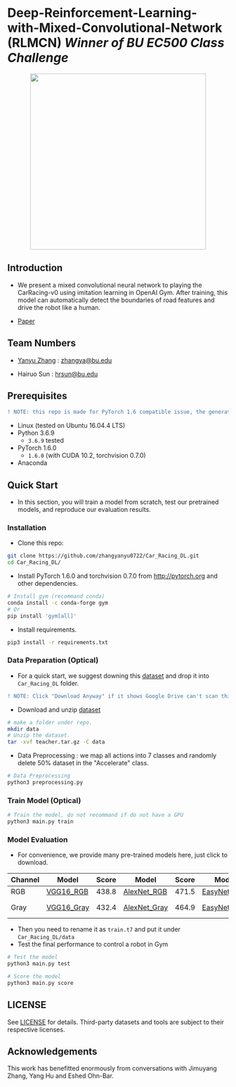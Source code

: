 # Deep-Reinforcement-Learning-with-Mixed-Convolutional-Network (RLMCN) *Winner of BU EC500 Class Challenge*

<p align="center">
  <img src="https://github.com/zhangyanyu0722/Car_Racing_DL/blob/master/Figures/result.gif" height="400" width="400"/>
</p>

## Introduction

- We present a mixed convolutional neural network to playing the CarRacing-v0 using imitation learning in OpenAI Gym. After training, this model can automatically detect the boundaries of road features and drive the robot like a human.

- [Paper](https://arxiv.org/abs/2010.00717)

## Team Numbers

- [Yanyu Zhang](https://yanyuzhang.com/) : zhangya@bu.edu

- Hairuo Sun : hrsun@bu.edu

## Prerequisites
```diff
! NOTE: this repo is made for PyTorch 1.6 compatible issue, the generated results might be changed.
```
- Linux (tested on Ubuntu 16.04.4 LTS)
- Python 3.6.9
    - `3.6.9` tested
- PyTorch 1.6.0
    - `1.6.0` (with CUDA 10.2, torchvision 0.7.0)
- Anaconda

## Quick Start
- In this section, you will train a model from scratch, test our pretrained models, and reproduce our evaluation results.

### Installation
- Clone this repo:
```bash
git clone https://github.com/zhangyanyu0722/Car_Racing_DL.git
cd Car_Racing_DL/
```

- Install PyTorch 1.6.0 and torchvision 0.7.0 from http://pytorch.org and other dependencies.
```bash
# Install gym (recommand conda)
conda install -c conda-forge gym
# Or
pip install 'gym[all]'
```
- Install requirements.
```bash
pip3 install -r requirements.txt
```
### Data Preparation (Optical)

- For a quick start, we suggest downing this [dataset](https://drive.google.com/file/d/1RtoSgk78raI549A3BE8uYRV9Ly9DY7GJ/view?usp=sharing) and drop it into ```Car_Racing_DL``` folder.
```diff
! NOTE: Click "Download Anyway" if it shows Google Drive can't scan this file for viruses.
```
- Download and unzip [dataset](https://drive.google.com/file/d/1RtoSgk78raI549A3BE8uYRV9Ly9DY7GJ/view?usp=sharing)
```bash
# make a folder under repo.
mkdir data
# Unzip the dataset.
tar -xvf teacher.tar.gz -C data
```
- Data Preprocessing : we map all actions into 7 classes and randomly delete 50% dataset in the "Accelerate" class.
```bash
# Data Preprocessing
python3 preprocessing.py
```

### Train Model (Optical)
```bash
# Train the model, do not recommand if do not have a GPU
python3 main.py train
```

### Model Evaluation

- For convenience, we provide many pre-trained models here, just click to download.

Channel | Model | Score | Model | Score | Model | Score | Model | Score
-----|------|------|------|------|------|------|------|------
RGB | [VGG16_RGB](https://drive.google.com/file/d/1GLK9af4OUU8GmmNMiOh61pmKWKhCqWmH/view?usp=sharing) | 438.8 | [AlexNet_RGB](https://drive.google.com/file/d/17L2ZqE12jmdBLMrPzQEOWPDvcDAU8q9h/view?usp=sharing) | 471.5 | [EasyNet_RGB](https://drive.google.com/file/d/1npkvXvTZvkxhyx7EIRlzGEc5L8U5I_r3/view?usp=sharing) | 594.9
Gray | [VGG16_Gray](https://drive.google.com/file/d/1a63waR8AA-yNFJ8FjUKkhu0cvYXjb7VU/view?usp=sharing) | 432.4 | [AlexNet_Gray](https://drive.google.com/file/d/17n-Zf5HyKIYqP9Vh95UrbIYXIblEz8a4/view?usp=sharing) | 464.9 | [EasyNet_Gray](https://drive.google.com/file/d/1xsCawTvq3nVlHreO2e8IqXa7XzhoxL7L/view?usp=sharing) | 558.3 | [Best Model](https://drive.google.com/file/d/1krJQd033m6JzdB2LUGMqO0YKjGhPiMRj/view?usp=sharing) | 649.1

- Then you need to rename it as ```train.t7``` and put it under ```Car_Racing_DL/data```
- Test the final performance to control a robot in Gym
```bash
# Test the model
python3 main.py test

# Score the model
python3 main.py score
```

## LICENSE
See [LICENSE](https://github.com/zhangyanyu0722/Car_Racing_DL/blob/master/LICENSE) for details. Third-party datasets and tools are subject to their respective licenses.

## Acknowledgements
This work has benefitted enormously from conversations with Jimuyang Zhang, Yang Hu and Eshed Ohn-Bar.
